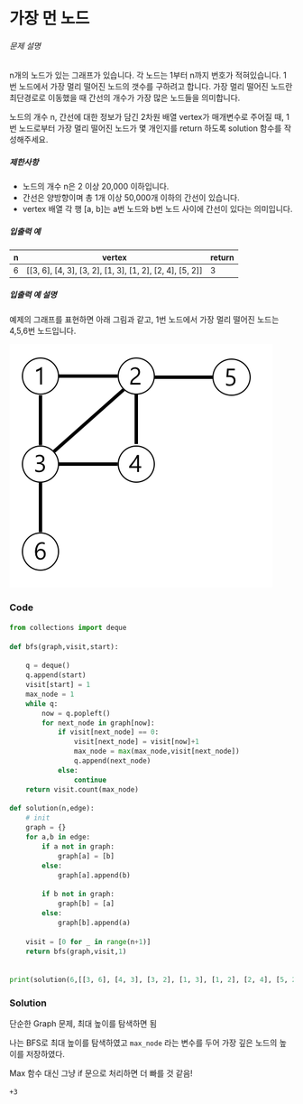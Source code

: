 # 가장 먼 노드

###### 문제 설명

n개의 노드가 있는 그래프가 있습니다. 각 노드는 1부터 n까지 번호가 적혀있습니다. 1번 노드에서 가장 멀리 떨어진 노드의 갯수를 구하려고 합니다. 가장 멀리 떨어진 노드란 최단경로로 이동했을 때 간선의 개수가 가장 많은 노드들을 의미합니다.

노드의 개수 n, 간선에 대한 정보가 담긴 2차원 배열 vertex가 매개변수로 주어질 때, 1번 노드로부터 가장 멀리 떨어진 노드가 몇 개인지를 return 하도록 solution 함수를 작성해주세요.

##### 제한사항

- 노드의 개수 n은 2 이상 20,000 이하입니다.
- 간선은 양방향이며 총 1개 이상 50,000개 이하의 간선이 있습니다.
- vertex 배열 각 행 [a, b]는 a번 노드와 b번 노드 사이에 간선이 있다는 의미입니다.

##### 입출력 예

| n    | vertex                                                   | return |
| ---- | -------------------------------------------------------- | ------ |
| 6    | [[3, 6], [4, 3], [3, 2], [1, 3], [1, 2], [2, 4], [5, 2]] | 3      |

##### 입출력 예 설명

예제의 그래프를 표현하면 아래 그림과 같고, 1번 노드에서 가장 멀리 떨어진 노드는 4,5,6번 노드입니다.

![image.png](./figure/README/dec85ab5-0273-47b3-ba73-fc0b5f6be28a.png)

### Code

```python
from collections import deque

def bfs(graph,visit,start):
    
    q = deque()
    q.append(start)
    visit[start] = 1
    max_node = 1
    while q:
        now = q.popleft()
        for next_node in graph[now]:
            if visit[next_node] == 0:
                visit[next_node] = visit[now]+1
                max_node = max(max_node,visit[next_node])
                q.append(next_node)
            else:
                continue
    return visit.count(max_node)
    
def solution(n,edge):
    # init
    graph = {}
    for a,b in edge:
        if a not in graph:
            graph[a] = [b]
        else:
            graph[a].append(b)
        
        if b not in graph:
            graph[b] = [a]
        else:
            graph[b].append(a)
    
    visit = [0 for _ in range(n+1)]
    return bfs(graph,visit,1)


print(solution(6,[[3, 6], [4, 3], [3, 2], [1, 3], [1, 2], [2, 4], [5, 2]]),3)

```

### Solution

단순한 Graph 문제, 최대 높이를 탐색하면 됨

나는 BFS로 최대 높이를 탐색하였고 `max_node` 라는 변수를 두어 가장 깊은 노드의 높이를 저장하였다.

Max 함수 대신 그냥 if 문으로 처리하면 더 빠를 것 같음!

`+3`